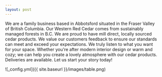 ```yaml
---
layout: post
---
```

We are a family business based in Abbotsford situated in the Fraser Valley of British Columbia. Our Western Red Cedar comes from sustainably managed forests in B.C. We are proud to have mill direct, locally sourced cedar products. We value our customers feedback to ensure our standards can meet and exceed your expectations. We truly listen to what you want for your space. Whether you're after modern interior design or warm and cozy; we can help you create a lovely atmosphere with our cedar products. Deliveries are available. Let us start your story today!

![_config.yml]({{ site.baseurl }}/images/table.png)